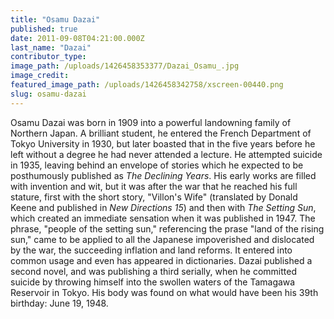 ```yaml
---
title: "Osamu Dazai"
published: true
date: 2011-09-08T04:21:00.000Z
last_name: "Dazai"
contributor_type:
image_path: /uploads/1426458353377/Dazai_Osamu_.jpg
image_credit:
featured_image_path: /uploads/1426458342758/xscreen-00440.png
slug: osamu-dazai
---
```


Osamu Dazai was born in 1909 into a powerful landowning family of Northern Japan. A brilliant student, he entered the French Department of Tokyo University in 1930, but later boasted that in the five years before he left without a degree he had never attended a lecture. He attempted suicide in 1935, leaving behind an envelope of stories which he expected to be posthumously published as _The Declining Years_. His early works are filled with invention and wit, but it was after the war that he reached his full stature, first with the short story, "Villon's Wife" (translated by Donald Keene and published in _New Directions 15_) and then with _The Setting Sun_, which created an immediate sensation when it was published in 1947. The phrase, "people of the setting sun," referencing the prase "land of the rising sun," came to be applied to all the Japanese impoverished and dislocated by the war, the succeeding inflation and land reforms. It entered into common usage and even has appeared in dictionaries. Dazai published a second novel, and was publishing a third serially, when he committed suicide by throwing himself into the swollen waters of the Tamagawa Reservoir in Tokyo. His body was found on what would have been his 39th birthday: June 19, 1948.

